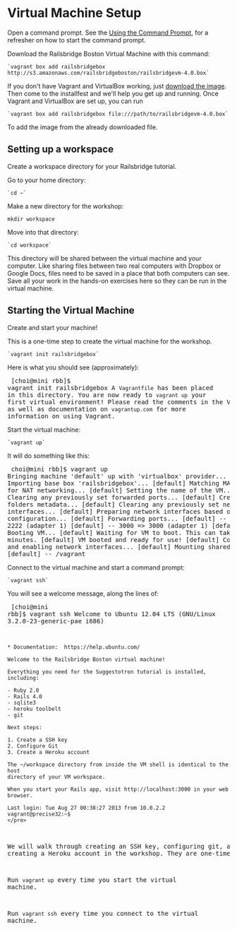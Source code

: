 # Virtual Machine Setup

Open a command prompt. See the [Using the Command Prompt](/command_prompt), for a refresher on how to start the command prompt.

Download the Railsbridge Boston Virtual Machine with this command:

    `vagrant box add railsbridgebox http://s3.amazonaws.com/railsbridgeboston/railsbridgevm-4.0.box`

If you don't have Vagrant and VirtualBox working, just [download the image](http://s3.amazonaws.com/railsbridgeboston/railsbridgevm-4.0.box). Then come to the installfest and we'll help you get up and running. Once Vagrant and VirtualBox are set up, you can run

    `vagrant box add railsbridgebox file:///path/to/railsbridgevm-4.0.box`

To add the image from the already downloaded file.

## Setting up a workspace

Create a workspace directory for your Railsbridge tutorial.

Go to your home directory:

    `cd ~`

Make a new directory for the workshop:

   `mkdir workspace`

Move into that directory:

    `cd workspace`

This directory will be shared between the virtual machine and your computer. Like sharing files between two real computers with Dropbox or Google Docs, files need to be saved in a place that both computers can see. Save all your work in the hands-on exercises here so they can be run in the virtual machine.

## Starting the Virtual Machine

Create and start your machine!

This is a one-time step to create the virtual machine for the workshop.

    `vagrant init railsbridgebox`

Here is what you should see (approximately):
    <pre>
    [choi@mini rbb]$ vagrant init railsbridgebox
    A `Vagrantfile` has been placed in this directory. You are now
    ready to `vagrant up` your first virtual environment! Please read
    the comments in the Vagrantfile as well as documentation on
    `vagrantup.com` for more information on using Vagrant.
    </pre>

Start the virtual machine:

    `vagrant up`

It will do something like this:
    <pre>
    choi@mini rbb]$ vagrant up
    Bringing machine 'default' up with 'virtualbox' provider...
    [default] Importing base box 'railsbridgebox'...
    [default] Matching MAC address for NAT networking...
    [default] Setting the name of the VM...
    [default] Clearing any previously set forwarded ports...
    [default] Creating shared folders metadata...
    [default] Clearing any previously set network interfaces...
    [default] Preparing network interfaces based on configuration...
    [default] Forwarding ports...
    [default] -- 22 => 2222 (adapter 1)
    [default] -- 3000 => 3000 (adapter 1)
    [default] Booting VM...
    [default] Waiting for VM to boot. This can take a few minutes.
    [default] VM booted and ready for use!
    [default] Configuring and enabling network interfaces...
    [default] Mounting shared folders...
    [default] -- /vagrant
    </pre>

Connect to the virtual machine and start a command prompt: 

    `vagrant ssh`

You will see a welcome message, along the lines of:
    <pre>
    [choi@mini rbb]$ vagrant ssh
    Welcome to Ubuntu 12.04 LTS (GNU/Linux 3.2.0-23-generic-pae i686)

    * Documentation:  https://help.ubuntu.com/

    Welcome to the Railsbridge Boston virtual machine!

    Everything you need for the Suggestotron tutorial is installed, including:

    - Ruby 2.0
    - Rails 4.0
    - sqlite3
    - heroku toolbelt
    - git

    Next steps:

    1. Create a SSH key
    2. Configure Git
    3. Create a Heroku account

    The ~/workspace directory from inside the VM shell is identical to the host
    directory of your VM workspace.

    When you start your Rails app, visit http://localhost:3000 in your web browser.

    Last login: Tue Aug 27 00:38:27 2013 from 10.0.2.2
    vagrant@precise32:~$ 
    </pre>

We will walk through creating an SSH key, configuring git, and creating a Heroku account in the workshop.  They are one-time steps.

Run `vagrant up` every time you start the virtual machine.

Run `vagrant ssh` every time you connect to the virtual machine.
